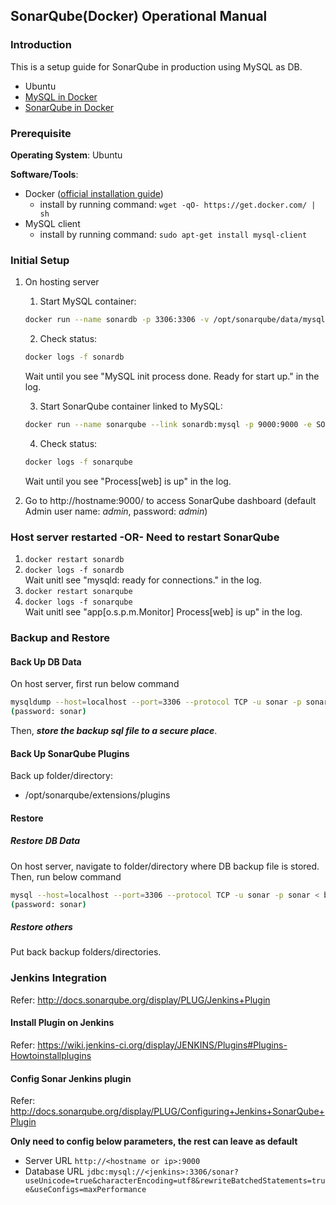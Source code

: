 ## SonarQube(Docker) Operational Manual ##

### Introduction
This is a setup guide for SonarQube in production using MySQL as DB.

 - Ubuntu
 - [MySQL in Docker](https://registry.hub.docker.com/_/mysql/)
 - [SonarQube in Docker](https://registry.hub.docker.com/_/sonarqube/)
 
### Prerequisite
**Operating System**: Ubuntu

**Software/Tools**:

 - Docker ([official installation guide](https://docs.docker.com/installation/))
     - install by running command: `wget -qO- https://get.docker.com/ | sh`
 - MySQL client
     - install by running command: `sudo apt-get install mysql-client`
 
### Initial Setup
 1. On hosting server
     1. Start MySQL container:
     ```sh
     docker run --name sonardb -p 3306:3306 -v /opt/sonarqube/data/mysql:/var/lib/mysql -e MYSQL_ROOT_PASSWORD=sonar -e MYSQL_DATABASE=sonar -e MYSQL_USER=sonar -e MYSQL_PASSWORD=sonar -d mysql:5.6
     ```
     
     2. Check status:
     ```sh
     docker logs -f sonardb
     ```
     Wait until you see "MySQL init process done. Ready for start up." in the log.
     
     3. Start SonarQube container linked to MySQL:
     ```sh
     docker run --name sonarqube --link sonardb:mysql -p 9000:9000 -e SONARQUBE_JDBC_USERNAME=sonar -e SONARQUBE_JDBC_PASSWORD=sonar -e SONARQUBE_JDBC_URL="jdbc:mysql://mysql:3306/sonar?useUnicode=true&characterEncoding=utf8&rewriteBatchedStatements=true&useConfigs=maxPerformance" -v /opt/sonarqube/extensions/plugins:/opt/sonarqube/extensions/plugins -d sonarqube:5.1.2
     ```
     
     4.  Check status:
     ```sh
     docker logs -f sonarqube
     ```
     Wait until you see "Process[web] is up" in the log.
     
 
 2. Go to http://hostname:9000/ to access SonarQube dashboard (default Admin user name: *admin*, password: *admin*)

### Host server restarted -OR-  Need to restart SonarQube
1. `docker restart sonardb`
2. `docker logs -f sonardb`<br/>Wait unitl see "mysqld: ready for connections." in the log.
2. `docker restart sonarqube`
3. `docker logs -f sonarqube`<br/>Wait unitl see "app[o.s.p.m.Monitor] Process[web] is up" in the log.

### Backup and Restore
#### Back Up DB Data
On host server, first run below command
```sh
mysqldump --host=localhost --port=3306 --protocol TCP -u sonar -p sonar --single-transaction --databases sonar > sonardb_backup-<date>.sql
(password: sonar)
```

Then, ***store the backup sql file to a secure place***.

#### Back Up SonarQube Plugins
Back up folder/directory:

 - /opt/sonarqube/extensions/plugins

#### Restore
##### Restore DB Data
On host server, navigate to folder/directory where DB backup file is stored.
Then, run below command
```sh
mysql --host=localhost --port=3306 --protocol TCP -u sonar -p sonar < backup_file.sql
(password: sonar)
```
   
##### Restore others
Put back backup folders/directories.

### Jenkins Integration
Refer: http://docs.sonarqube.org/display/PLUG/Jenkins+Plugin

#### Install Plugin on Jenkins
Refer: https://wiki.jenkins-ci.org/display/JENKINS/Plugins#Plugins-Howtoinstallplugins

#### Config Sonar Jenkins plugin
Refer: http://docs.sonarqube.org/display/PLUG/Configuring+Jenkins+SonarQube+Plugin

**Only need to config below parameters, the rest can leave as default**
- Server URL
  `http://<hostname or ip>:9000`
- Database URL
 `jdbc:mysql://<jenkins>:3306/sonar?useUnicode=true&characterEncoding=utf8&rewriteBatchedStatements=true&useConfigs=maxPerformance`